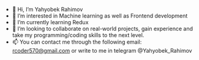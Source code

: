 - 👋 Hi, I’m Yahyobek Rahimov
- 👀 I’m interested in Machine learning as well as Frontend development
- 🌱 I’m currently learning Redux
- 💞️ I’m looking to collaborate on real-world projects, gain experience and take my programming/coding skills to the next level.
- 📫 You can contact me through the following email:
rcoder570@gmail.com or write to me in telegram @Yahyobek_Rahimov
